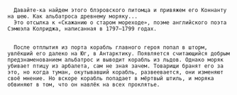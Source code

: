       Давайте-ка найдем этого блэровского питомца и привяжем его Коннанту на шею. Как альбатроса древнему моряку...
      Это отсылка к «Скажанию о старом мореходе», поэме английского поэта Сэмюэла Колриджа, написанная в 1797—1799 годах.


      После отплытия из порта корабль главного героя попал в шторм, увлёкший его далеко на Юг, в Антарктику. Появляется считающийся добрым предзнаменованием альбатрос и выводит корабль из льдов. Однако моряк убивает птицу из арбалета, сам не зная зачем. Товарищи бранят его за это, но когда туман, окутывавший корабль, развеевается, они изменяют своё мнение. Но вскоре корабль попадает в мёртвый штиль, и моряка обвиняют в том, что он навлёк на всех проклятье.

